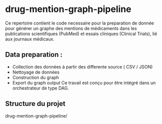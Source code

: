 # drug-mention-graph-pipeline
Ce repertoire contient le code necessaire pour la preparation de donnée pour générer un graphe des mentions de médicaments dans les publications scientifiques (PubMed) et essais cliniques (Clinical Trials), lié aux journaux médicaux.

## Data preparation :
- Collection des données à partir des differente source ( CSV / JSON)
- Nettoyage de données
- Construction du graph
- Export du graph output 
Ce travail est conçu pour être intégré dans un orchestrateur de type DAG.

##  Structure du projet
drug-mention-graph-pipeline/

          
